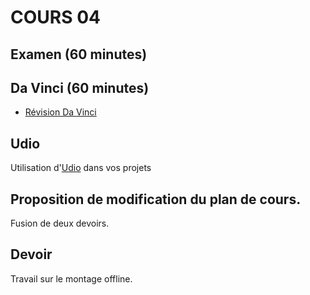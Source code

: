 
# COURS 04 

## Examen (60 minutes)

## Da Vinci (60 minutes)
* [Révision Da Vinci](da_vinci)

## Udio
Utilisation d'[Udio](ai_udio.md) dans vos projets

## Proposition de modification du plan de cours. 
Fusion de deux devoirs. 

## Devoir
Travail sur le montage offline. 


